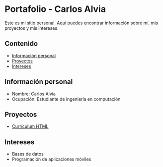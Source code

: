 # Portafolio - Carlos Alvia
Este es mi sitio personal. Aquí puedes encontrar información sobre mí, mis
proyectos y mis intereses.
## Contenido
* [Información personal](#información-personal)
* [Proyectos](#proyectos)
* [Intereses](#intereses)
## Información personal
* Nombre: Carlos Alvia
* Ocupación: Estudiante de ingeniería en computación
## Proyectos
* [Currículum HTML](https://carlosalvia.github.io/curriculum/)
## Intereses
* Bases de datos
* Programación de aplicaciones móviles
